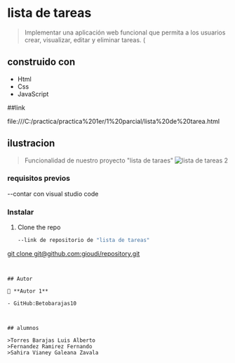 <a name="readme-top"></a>

# lista de tareas

> Implementar una aplicación web funcional que permita a los usuarios crear, visualizar, editar y eliminar tareas.
(

## construido con 

- Html
- Css
- JavaScript



##link


file:///C:/practica/practica%201er/1%20parcial/lista%20de%20tarea.html

## ilustracion 
> Funcionalidad de nuestro proyecto "lista de taraes"
![lista de tareas 2](https://github.com/Betobarajas10/Betobarajas10/assets/163028073/04abae65-bfd9-468c-b243-96f3106e616a)


### requisitos previos

--contar con visual studio code 

### Instalar 

1. Clone the repo
   ```sh
   --link de repositorio de "lista de tareas"
 [  git clone git@github.com:gioudi/repository.git](https://github.com/Betobarajas10/lista-de-tareas/commit/3d1116496140d7cdaccca0b4cacbebd18541bfbf)
   ```


## Autor 

👤 **Autor 1**

- GitHub:Betobarajas10



## alumnos

>Torres Barajas Luis Alberto
>Fernandez Ramirez Fernando 
>Sahira Vianey Galeana Zavala 


